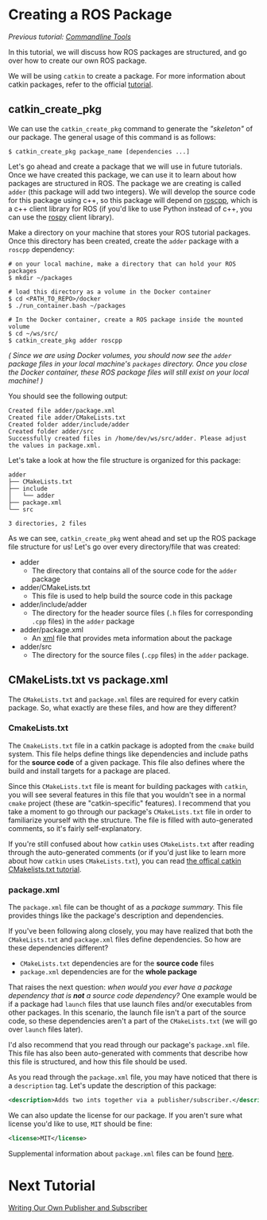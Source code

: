 # Creating a ROS Package

_Previous tutorial: [Commandline Tools](./3_commandline_tools.md)_

In this tutorial, we will discuss how ROS packages are structured, and go over how to create our own ROS package.

We will be using `catkin` to create a package.
For more information about catkin packages, refer to the official [tutorial](https://wiki.ros.org/catkin/Tutorials/CreatingPackage).

## catkin_create_pkg

We can use the `catkin_create_pkg` command to generate the _"skeleton"_ of our package.
The general usage of this command is as follows:

```
$ catkin_create_pkg package_name [dependencies ...]
```

Let's go ahead and create a package that we will use in future tutorials.
Once we have created this package, we can use it to learn about how packages are structured in ROS.
The package we are creating is called `adder` (this package will add two integers).
We will develop the source code for this package using c++, so this package will depend on [roscpp](https://wiki.ros.org/roscpp), which is a c++ client library for ROS (if you'd like to use Python instead of c++, you can use the [rospy](https://wiki.ros.org/rospy?distro=noetic) client library).

Make a directory on your machine that stores your ROS tutorial packages.
Once this directory has been created, create the `adder` package with a `roscpp` dependency:

```
# on your local machine, make a directory that can hold your ROS packages
$ mkdir ~/packages

# load this directory as a volume in the Docker container
$ cd <PATH_TO_REPO>/docker
$ ./run_container.bash ~/packages

# In the Docker container, create a ROS package inside the mounted volume
$ cd ~/ws/src/
$ catkin_create_pkg adder roscpp
```

_(
Since we are using Docker volumes, you should now see the `adder` package files in your local machine's `packages` directory.
Once you close the Docker container, these ROS package files will still exist on your local machine!
)_

You should see the following output:

```
Created file adder/package.xml
Created file adder/CMakeLists.txt
Created folder adder/include/adder
Created folder adder/src
Successfully created files in /home/dev/ws/src/adder. Please adjust the values in package.xml.
```

Let's take a look at how the file structure is organized for this package:

```
adder
├── CMakeLists.txt
├── include
│   └── adder
├── package.xml
└── src

3 directories, 2 files
```

As we can see, `catkin_create_pkg` went ahead and set up the ROS package file structure for us!
Let's go over every directory/file that was created:

* adder
    * The directory that contains all of the source code for the `adder` package
* adder/CMakeLists.txt
    * This file is used to help build the source code in this package
* adder/include/adder
    * The directory for the header source files (`.h` files for corresponding `.cpp` files) in the `adder` package
* adder/package.xml
    * An [xml](https://en.wikipedia.org/wiki/XML) file that provides meta information about the package
* adder/src
    * The directory for the source files (`.cpp` files) in the `adder` package.

## CMakeLists.txt vs package.xml

The `CMakeLists.txt` and `package.xml` files are required for every catkin package.
So, what exactly are these files, and how are they different?

### CmakeLists.txt

The `CmakeLists.txt` file in a catkin package is adopted from the `cmake` build system.
This file helps define things like dependencies and include paths for the **source code** of a given package.
This file also defines where the build and install targets for a package are placed.

Since this `CMakeLists.txt` file is meant for building packages with `catkin`, you will see several features in this file that you wouldn't see in a normal `cmake` project (these are "catkin-specific" features).
I recommend that you take a moment to go through our package's `CMakeLists.txt` file in order to familiarize yourself with the structure.
The file is filled with auto-generated comments, so it's fairly self-explanatory.

If you're still confused about how `catkin` uses `CMakeLists.txt` after reading through the auto-generated comments (or if you'd just like to learn more about how `catkin` uses `CMakeLists.txt`), you can read [the offical catkin CMakelists.txt tutorial](https://wiki.ros.org/catkin/CMakeLists.txt).

### package.xml

The `package.xml` file can be thought of as a _package summary._
This file provides things like the package's description and dependencies.

If you've been following along closely, you may have realized that both the `CMakeLists.txt` and `package.xml` files define dependencies.
So how are these dependencies different?

* `CMakeLists.txt` dependencies are for the **source code** files
* `package.xml` dependencies are for the **whole package**

That raises the next question: _when would you ever have a package dependency that is **not** a source code dependency?_
One example would be if a package had `launch` files that use launch files and/or executables from other packages.
In this scenario, the launch file isn't a part of the source code, so these dependencies aren't a part of the `CMakeLists.txt` (we will go over `launch` files later).

I'd also recommend that you read through our package's `package.xml` file. This file has also been auto-generated with comments that describe how this file is structured, and how this file should be used.

As you read through the `package.xml` file, you may have noticed that there is a `description` tag.
Let's update the description of this package:

```xml
<description>Adds two ints together via a publisher/subscriber.</description>
```

We can also update the license for our package.
If you aren't sure what license you'd like to use, `MIT` should be fine:

```xml
<license>MIT</license>
```

Supplemental information about `package.xml` files can be found [here](https://wiki.ros.org/catkin/package.xml).

# Next Tutorial

[Writing Our Own Publisher and Subscriber](./5_publisher_subscriber.md)